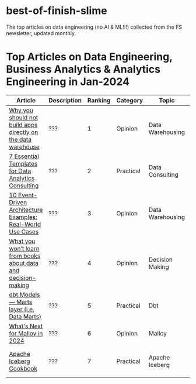 # best-of-finish-slime
The top articles on data engineering (no AI &amp; ML!!!) collected from the FS newsletter, updated monthly.


# Top Articles on Data Engineering, Business Analytics & Analytics Engineering in Jan-2024

Article | Description | Ranking | Category | Topic | Company | Author 
--- | --- | --- | --- |--- |--- |--- 
[Why you should not build apps directly on the data warehouse](https://www.patch.tech/blog/why-you-should-not-build-directly-on-data-warehouse/) | ??? | 1 | Opinion | Data Warehousing | [Patch](https://www.patch.tech/)  | [Whelan Boyd](https://www.linkedin.com/in/whelan-boyd-411b1174/)
[7 Essential Templates for Data Analytics Consulting](https://medium.com/coriers/7-essential-templates-for-data-analytics-consulting-9a5c9ab3591d) | ??? | 2 | Practical | Data Consulting | [SDG](https://www.theseattledataguy.com/)  | [Ben Rogojan](https://www.linkedin.com/in/benjaminrogojan/)
[10 Event-Driven Architecture Examples: Real-World Use Cases](https://estuary.dev/event-driven-architecture-examples/) | ??? | 3 | Opinion | Data Warehousing | [Estuary](https://estuary.dev/)  | [Jeffrey Richman](https://www.linkedin.com/in/jeffreyrichman/)
[What you won’t learn from books about data and decision-making](https://kozyrkov.medium.com/what-you-wont-learn-from-books-about-data-and-decision-making-48956e12bc75) | ??? | 4 | Opinion | Decision Making | None | [Cassie Kozyrkov](https://www.linkedin.com/in/kozyrkov/)
[dbt Models — Marts layer (i.e. Data Marts)](https://medium.com/data-panda/dbt-models-marts-layer-i-e-data-marts-1220abda4471) | ??? | 5 | Practical | Dbt | None | [Jimmy Pang](https://www.linkedin.com/in/jimmy-pang-hk603/)
[What's Next for Malloy in 2024](https://docs.malloydata.dev/blog/2024-01-09-whats-next-in-2024/) | ??? | 6 | Opinion | Malloy | None | The Malloy Team
[Apache Iceberg Cookbook](https://tabular.io/apache-iceberg-cookbook/introduction-from-the-original-creators-of-iceberg/) | ??? | 7 | Practical | Apache Iceberg | [Tabular](https://tabular.io/) | [Ryan Blue](https://www.linkedin.com/in/rdblue/), [Daniel Weeks](https://www.linkedin.com/in/daniel-weeks-a1946860/)

